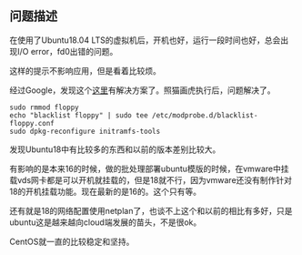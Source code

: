 ## 问题描述

在使用了Ubuntu18.04 LTS的虚拟机后，开机也好，运行一段时间也好，总会出现I/O error，fd0出错的问题。

这样的提示不影响应用，但是看着比较烦。

经过Google，发现这个[这里](https://askubuntu.com/questions/719058/blk-update-request-i-o-error-dev-fd0-sector-0/884026)有解决方案了。照猫画虎执行后，问题解决了。

```shell
sudo rmmod floppy
echo "blacklist floppy" | sudo tee /etc/modprobe.d/blacklist-floppy.conf
sudo dpkg-reconfigure initramfs-tools
```

发现Ubuntu18中有比较多的东西和以前的版本差别比较大。

有影响的是本来16的时候，做的批处理部署ubuntu模版的时候，在vmware中挂载vds网卡都是可以开机就挂载的，但是18就不行，因为vmware还没有制作针对18的开机挂载功能。现在最新的是16的。这个只有等。

还有就是18的网络配置使用netplan了，也谈不上这个和以前的相比有多好，只是ubuntu这是越来越向cloud端发展的苗头，不是很ok。

CentOS就一直的比较稳定和坚持。